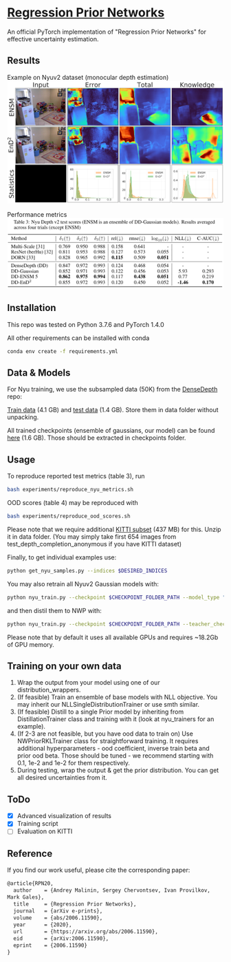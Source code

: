 # [Regression Prior Networks](https://arxiv.org/abs/2006.11590)
An official PyTorch implementation of "Regression Prior Networks" for effective uncertainty estimation.

## Results
Example on Nyuv2 dataset (monocular depth estimation)
![result1](plots/example_nyu_630.png)

Performance metrics
![result2](plots/performance-metrics.png)

## Installation
This repo was tested on Python 3.7.6 and PyTorch 1.4.0

All other requirements can be installed with conda
```bash
conda env create -f requirements.yml
```

## Data & Models

For Nyu training, we use the subsampled data (50K) from the [DenseDepth](https://github.com/ialhashim/DenseDepth) repo:

[Train data](https://tinyurl.com/nyu-data-zip) (4.1 GB) and [test data](https://s3-eu-west-1.amazonaws.com/densedepth/nyu_test.zip) (1.4 GB). Store them in data folder without unpacking.

All trained checkpoints (ensemble of gaussians, our model) can be found [here](https://drive.google.com/drive/folders/1jL-g3yALvhilkNFlP6_ahtb7PY6XqxIW?usp=sharing) (1.6 GB). Those should be extracted in checkpoints folder.

## Usage

To reproduce reported test metrics (table 3), run

```bash
bash experiments/reproduce_nyu_metrics.sh
```

OOD scores (table 4) may be reproduced with

```bash
bash experiments/reproduce_ood_scores.sh
```

Please note that we require additional [KITTI subset](https://drive.google.com/file/d/1kOLGi498371eLHJlu_NWe9o3NQ49kJUU/view?usp=sharing) (437 MB) for this. Unzip it in data folder.
(You may simply take first 654 images from test_depth_completion_anonymous if you have KITTI dataset)

Finally, to get individual examples use:

```bash
python get_nyu_samples.py --indices $DESIRED_INDICES
```

You may also retrain all Nyuv2 Gaussian models with:

```bash
python nyu_train.py --checkpoint $CHECKPOINT_FOLDER_PATH --model_type "gaussian"
```

and then distil them to NWP with:

```bash
python nyu_train.py --checkpoint $CHECKPOINT_FOLDER_PATH --teacher_checkpoints $PATHS_TO_TEACHERS --model_type "nw_prior"
```

Please note that by default it uses all available GPUs and requires ~18.2Gb of GPU memory.

## Training on your own data

1. Wrap the output from your model using one of our distribution_wrappers.
2. (If feasible) Train an ensemble of base models with NLL objective. You may inherit our NLLSingleDistributionTrainer or use smth similar.
3. (If feasible) Distill to a single Prior model by inheriting from DistillationTrainer class and training with it (look at nyu_trainers for an example).
4. (If 2-3 are not feasible, but you have ood data to train on) Use NWPriorRKLTrainer class for straightforward training. It requires additional hyperparameters - ood coefficient, inverse train beta and prior ood beta. Those should be tuned - we recommend starting with 0.1, 1e-2 and 1e-2 for them respectively.
5. During testing, wrap the output & get the prior distribution. You can get all desired uncertainties from it.

## ToDo

- [x] Advanced visualization of results
- [x] Training script
- [ ] Evaluation on KITTI

## Reference

If you find our work useful, please cite the corresponding paper:

```
@article{RPN20,
  author    = {Andrey Malinin, Sergey Chervontsev, Ivan Provilkov, Mark Gales},
  title     = {Regression Prior Networks},
  journal   = {arXiv e-prints},
  volume    = {abs/2006.11590},
  year      = {2020},
  url       = {https://arxiv.org/abs/2006.11590},
  eid       = {arXiv:2006.11590},
  eprint    = {2006.11590}
}
```
